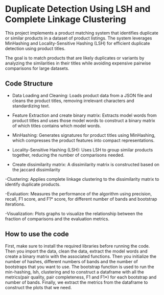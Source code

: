 # Duplicate Detection Using LSH and Complete Linkage Clustering

This project implements a product matching system that identifies duplicate or similar products in a dataset of product listings. The system leverages MinHashing and Locality-Sensitive Hashing (LSH) for efficient duplicate detection using product titles.

The goal is to match products that are likely duplicates or variants by analyzing the similarities in their titles while avoiding expensive pairwise comparisons for large datasets.

## Code Structure
- Data Loading and Cleaning:
  Loads product data from a JSON file and cleans the product titles, removing irrelevant characters and standardizing text.

- Feature Extraction and create binary matrix:
  Extracts model words from product titles and uses those model words to construct a binary matrix of which titles contains which model words.

- MinHashing:
  Generates signatures for product titles using MinHashing, which compresses the product features into compact representations.

- Locality-Sensitive Hashing (LSH):
  Uses LSH to group similar products together, reducing the number of comparisons needed.

- Create dissimilarity matrix:
  A dissimilarity matrix is constructed based on the jaccard dissimilarity
  
-Clustering:
  Applies complete linkage clustering to the dissimilarity matrix to identify duplicate products.

-Evaluation:
  Measures the performance of the algorithm using precision, recall, F1 score, and F1* score, for different number of bands and bootstrap iterations.

-Visualization:
  Plots graphs to visualize the relationship between the fraction of comparisons and the evaluation metrics.

## How to use the code
First, make sure to install the required libraries before running the code. Then you import the data, clean the data, extract the model words and create a binary matrix with the associated functions. Then you initialize the number of hashes,  different numbers of bands and the number of bootstraps that you want to use. The bootstrap function is used to run the min-hashing, lsh, clustering and to construct a dataframe with all the metrics(pair quality, pair completeness, F1 and F1*) for each bootstrap and number of bands. Finally, we extract the metrics from the dataframe to construct the plots that we need.

